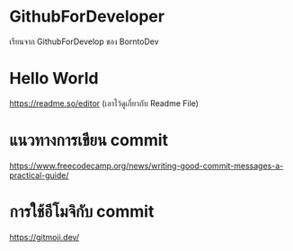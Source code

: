 # GithubForDeveloper
เรียนจาก GithubForDevelop ของ BorntoDev 

# Hello World
https://readme.so/editor (เอาไว้ดูเกี่ยวกับ Readme File)

# แนวทางการเขียน commit
https://www.freecodecamp.org/news/writing-good-commit-messages-a-practical-guide/ 

# การใช้อีโมจิกับ commit 
https://gitmoji.dev/

